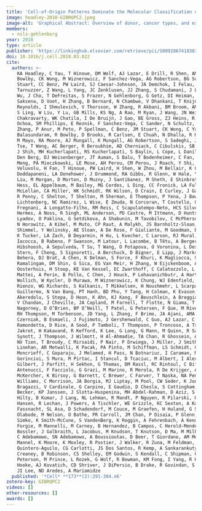 ```yaml
---
title: 'Cell-of-Origin Patterns Dominate the Molecular Classification of 10,000 Tumors from 33 Types of Cancer'
image: hoadley-2018-GIBRQPC2.jpeg
image-alt: 'Graphical Abstract: Overview of donor, cancer types, and experimental design'
members:
  - nils-gehlenborg
year: 2018
type: article
publisher: 'https://linkinghub.elsevier.com/retrieve/pii/S0092867418303027'
doi: 10.1016/j.cell.2018.03.022
cite:
  authors: >-
    KA Hoadley, C Yau, T Hinoue, DM Wolf, AJ Lazar, E Drill, R Shen, AM Taylor, AD Cherniack, V Thorsson, R Akbani, R
    Bowlby, CK Wong, M Wiznerowicz, F Sanchez-Vega, AG Robertson, BG Schneider, MS Lawrence, H Noushmehr, TM Malta, JM
    Stuart, CC Benz, PW Laird, SJ Caesar-Johnson, JA Demchok, I Felau, M Kasapi, ML Ferguson, CM Hutter, HJ Sofia, R
    Tarnuzzer, Z Wang, L Yang, JC Zenklusen, JJ Zhang, S Chudamani, J Liu, L Lolla, R Naresh, T Pihl, Q Sun, Y Wan, Y
    Wu, J Cho, T DeFreitas, S Frazer, N Gehlenborg, G Getz, DI Heiman, J Kim, MS Lawrence, P Lin, S Meier, MS Noble, G
    Saksena, D Voet, H Zhang, B Bernard, N Chambwe, V Dhankani, T Knijnenburg, R Kramer, K Leinonen, Y Liu, M Miller, S
    Reynolds, I Shmulevich, V Thorsson, W Zhang, R Akbani, BM Broom, AM Hegde, Z Ju, RS Kanchi, A Korkut, J Li, H Liang,
    S Ling, W Liu, Y Lu, GB Mills, KS Ng, A Rao, M Ryan, J Wang, JN Weinstein, J Zhang, A Abeshouse, J Armenia, D
    Chakravarty, WK Chatila, I De Bruijn, J Gao, BE Gross, ZJ Heins, R Kundra, K La, M Ladanyi, A Luna, MG Nissan, A
    Ochoa, SM Phillips, E Reznik, F Sanchez-Vega, C Sander, N Schultz, R Sheridan, SO Sumer, Y Sun, BS Taylor, J Wang, H
    Zhang, P Anur, M Peto, P Spellman, C Benz, JM Stuart, CK Wong, C Yau, DN Hayes, JS Parker, MD Wilkerson, A Ally, M
    Balasundaram, R Bowlby, D Brooks, R Carlsen, E Chuah, N Dhalla, R Holt, SJM Jones, K Kasaian, D Lee, Y Ma, MA Marra,
    M Mayo, RA Moore, AJ Mungall, K Mungall, AG Robertson, S Sadeghi, JE Schein, P Sipahimalani, A Tam, N Thiessen, K
    Tse, T Wong, AC Berger, R Beroukhim, AD Cherniack, C Cibulskis, SB Gabriel, GF Gao, G Ha, M Meyerson, SE Schumacher,
    J Shih, MH Kucherlapati, RS Kucherlapati, S Baylin, L Cope, L Danilova, MS Bootwalla, PH Lai, DT Maglinte, DJ Van
    Den Berg, DJ Weisenberger, JT Auman, S Balu, T Bodenheimer, C Fan, KA Hoadley, AP Hoyle, SR Jefferys, CD Jones, S
    Meng, PA Mieczkowski, LE Mose, AH Perou, CM Perou, J Roach, Y Shi, JV Simons, T Skelly, MG Soloway, D Tan, U
    Veluvolu, H Fan, T Hinoue, PW Laird, H Shen, W Zhou, M Bellair, K Chang, K Covington, CJ Creighton, H Dinh, HV
    Doddapaneni, LA Donehower, J Drummond, RA Gibbs, R Glenn, W Hale, Y Han, J Hu, V Korchina, S Lee, L Lewis, W Li, X
    Liu, M Morgan, D Morton, D Muzny, J Santibanez, M Sheth, E Shinbrot, L Wang, M Wang, DA Wheeler, L Xi, F Zhao, J
    Hess, EL Appelbaum, M Bailey, MG Cordes, L Ding, CC Fronick, LA Fulton, RS Fulton, C Kandoth, ER Mardis, MD
    McLellan, CA Miller, HK Schmidt, RK Wilson, D Crain, E Curley, J Gardner, K Lau, D Mallery, S Morris, J Paulauskis,
    R Penny, C Shelton, T Shelton, M Sherman, E Thompson, P Yena, J Bowen, JM Gastier-Foster, M Gerken, KM Leraas, TM
    Lichtenberg, NC Ramirez, L Wise, E Zmuda, N Corcoran, T Costello, C Hovens, AL Carvalho, AC De Carvalho, JH
    Fregnani, A Longatto-Filho, RM Reis, C Scapulatempo-Neto, HCS Silveira, DO Vidal, A Burnette, J Eschbacher, B
    Hermes, A Noss, R Singh, ML Anderson, PD Castro, M Ittmann, D Huntsman, B Kohl, X Le, R Thorp, C Andry, ER Duffy, V
    Lyadov, O Paklina, G Setdikova, A Shabunin, M Tavobilov, C McPherson, R Warnick, R Berkowitz, D Cramer, C Feltmate,
    N Horowitz, A Kibel, M Muto, CP Raut, A Malykh, JS Barnholtz-Sloan, W Barrett, K Devine, J Fulop, QT Ostrom, K
    Shimmel, Y Wolinsky, AE Sloan, A De Rose, F Giuliante, M Goodman, BY Karlan, CH Hagedorn, J Eckman, J Harr, J Myers,
    K Tucker, LA Zach, B Deyarmin, H Hu, L Kvecher, C Larson, RJ Mural, S Somiari, A Vicha, T Zelinka, J Bennett, M
    Iacocca, B Rabeno, P Swanson, M Latour, L Lacombe, B Têtu, A Bergeron, M McGraw, SM Staugaitis, J Chabot, H
    Hibshoosh, A Sepulveda, T Su, T Wang, O Potapova, O Voronina, L Desjardins, O Mariani, S Roman-Roman, X Sastre, MH
    Stern, F Cheng, S Signoretti, A Berchuck, D Bigner, E Lipp, J Marks, S McCall, R McLendon, A Secord, A Sharp, M
    Behera, DJ Brat, A Chen, K Delman, S Force, F Khuri, K Magliocca, S Maithel, JJ Olson, T Owonikoko, A Pickens, S
    Ramalingam, DM Shin, G Sica, EG Van Meir, H Zhang, W Eijckenboom, A Gillis, E Korpershoek, L Looijenga, W
    Oosterhuis, H Stoop, KE Van Kessel, EC Zwarthoff, C Calatozzolo, L Cuppini, S Cuzzubbo, F DiMeco, G Finocchiaro, L
    Mattei, A Perin, B Pollo, C Chen, J Houck, P Lohavanichbutr, A Hartmann, C Stoehr, R Stoehr, H Taubert, S Wach, B
    Wullich, W Kycler, D Murawa, M Wiznerowicz, K Chung, WJ Edenfield, J Martin, E Baudin, G Bubley, R Bueno, A De
    Rienzo, WG Richards, S Kalkanis, T Mikkelsen, H Noushmehr, L Scarpace, N Girard, M Aymerich, E Campo, E Giné, AL
    Guillermo, N Van Bang, PT Hanh, BD Phu, Y Tang, H Colman, K Evason, PR Dottino, JA Martignetti, H Gabra, H Juhl, T
    Akeredolu, S Stepa, D Hoon, K Ahn, KJ Kang, F Beuschlein, A Breggia, M Birrer, D Bell, M Borad, AH Bryce, E Castle,
    V Chandan, J Cheville, JA Copland, M Farnell, T Flotte, N Giama, T Ho, M Kendrick, JP Kocher, K Kopp, C Moser, D
    Nagorney, D O’Brien, BP O’Neill, T Patel, G Petersen, F Que, M Rivera, L Roberts, R Smallridge, T Smyrk, M Stanton,
    RH Thompson, M Torbenson, JD Yang, L Zhang, F Brimo, JA Ajani, AMA Gonzalez, C Behrens, O Bondaruk, R Broaddus, B
    Czerniak, B Esmaeli, J Fujimoto, J Gershenwald, C Guo, AJ Lazar, C Logothetis, F Meric-Bernstam, C Moran, L
    Ramondetta, D Rice, A Sood, P Tamboli, T Thompson, P Troncoso, A Tsao, I Wistuba, C Carter, L Haydu, P Hersey, V
    Jakrot, H Kakavand, R Kefford, K Lee, G Long, G Mann, M Quinn, R Saw, R Scolyer, K Shannon, A Spillane, J Stretch, M
    Synott, J Thompson, J Wilmott, H Al-Ahmadie, TA Chan, R Ghossein, A Gopalan, DA Levine, V Reuter, S Singer, B Singh,
    NV Tien, T Broudy, C Mirsaidi, P Nair, P Drwiega, J Miller, J Smith, H Zaren, JW Park, NP Hung, E Kebebew, WM
    Linehan, AR Metwalli, K Pacak, PA Pinto, M Schiffman, LS Schmidt, CD Vocke, N Wentzensen, R Worrell, H Yang, M
    Moncrieff, C Goparaju, J Melamed, H Pass, N Botnariuc, I Caraman, M Cernat, I Chemencedji, A Clipca, S Doruc, G
    Gorincioi, S Mura, M Pirtac, I Stancul, D Tcaciuc, M Albert, I Alexopoulou, A Arnaout, J Bartlett, J Engel, S
    Gilbert, J Parfitt, H Sekhon, G Thomas, DM Rassl, RC Rintoul, C Bifulco, R Tamakawa, W Urba, N Hayward, H Timmers, A
    Antenucci, F Facciolo, G Grazi, M Marino, R Merola, R De Krijger, AP Gimenez-Roqueplo, A Piché, S Chevalier, G
    McKercher, K Birsoy, G Barnett, C Brewer, C Farver, T Naska, NA Pennell, D Raymond, C Schilero, K Smolenski, F
    Williams, C Morrison, JA Borgia, MJ Liptay, M Pool, CW Seder, K Junker, L Omberg, M Dinkin, G Manikhas, D Alvaro, MC
    Bragazzi, V Cardinale, G Carpino, E Gaudio, D Chesla, S Cottingham, M Dubina, F Moiseenko, R Dhanasekaran, KF
    Becker, KP Janssen, J Slotta-Huspenina, MH Abdel-Rahman, D Aziz, S Bell, CM Cebulla, A Davis, R Duell, JB Elder, J
    Hilty, B Kumar, J Lang, NL Lehman, R Mandt, P Nguyen, R Pilarski, K Rai, L Schoenfield, K Senecal, P Wakely, P
    Hansen, R Lechan, J Powers, A Tischler, WE Grizzle, KC Sexton, A Kastl, J Henderson, S Porten, J Waldmann, M
    Fassnacht, SL Asa, D Schadendorf, M Couce, M Graefen, H Huland, G Sauter, T Schlomm, R Simon, P Tennstedt, O
    Olabode, M Nelson, O Bathe, PR Carroll, JM Chan, P Disaia, P Glenn, RK Kelley, CN Landen, J Phillips, M Prados, J
    Simko, K Smith-McCune, S VandenBerg, K Roggin, A Fehrenbach, A Kendler, S Sifri, R Steele, A Jimeno, F Carey, I
    Forgie, M Mannelli, M Carney, B Hernandez, B Campos, C Herold-Mende, C Jungk, A Unterberg, A Von Deimling, A
    Bossler, J Galbraith, L Jacobus, M Knudson, T Knutson, D Ma, M Milhem, R Sigmund, AK Godwin, R Madan, HG Rosenthal,
    C Adebamowo, SN Adebamowo, A Boussioutas, D Beer, T Giordano, AM Mes-Masson, F Saad, T Bocklage, L Landrum, R
    Mannel, K Moore, K Moxley, R Postier, J Walker, R Zuna, M Feldman, F Valdivieso, R Dhir, J Luketich, EMM Pinero, M
    Quintero-Aguilo, CG Carlotti, JS Dos Santos, R Kemp, A Sankarankuty, D Tirapelli, J Catto, K Agnew, E Swisher, J
    Creaney, B Robinson, CS Shelley, EM Godwin, S Kendall, C Shipman, C Bradford, T Carey, A Haddad, J Moyer, L
    Peterson, M Prince, L Rozek, G Wolf, R Bowman, KM Fong, I Yang, R Korst, WK Rathmell, JL Fantacone-Campbell, JA
    Hooke, AJ Kovatich, CD Shriver, J DiPersio, B Drake, R Govindan, S Heath, T Ley, B Van Tine, P Westervelt, MA Rubin,
    JI Lee, ND Aredes, A Mariamidze
  published: '*Cell* **173**(2):291-304.e6'
zotero-key: GIBRQPC2
videos: []
other-resources: []
awards: []
---
```


